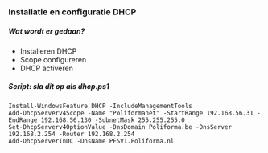 ### Installatie en configuratie DHCP

##### Wat wordt er gedaan?

- Installeren DHCP
- Scope configureren
- DHCP activeren

##### Script: sla dit op als dhcp.ps1

```
Install-WindowsFeature DHCP -IncludeManagementTools
Add-DhcpServerv4Scope -Name "Poliformanet" -StartRange 192.168.56.31 -EndRange 192.168.56.130 -SubnetMask 255.255.255.0
Set-DhcpServerv4OptionValue -DnsDomain Poliforma.be -DnsServer 192.168.2.254 -Router 192.168.2.254
Add-DhcpServerInDC -DnsName PFSV1.Poliforma.nl
```

